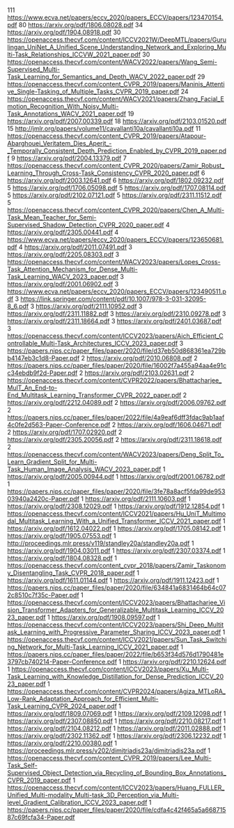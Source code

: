 111 https://www.ecva.net/papers/eccv_2020/papers_ECCV/papers/123470154.pdf
80 https://arxiv.org/pdf/1806.08028.pdf
34 https://arxiv.org/pdf/1904.08918.pdf
30 https://openaccess.thecvf.com/content/ICCV2021W/DeepMTL/papers/Gurulingan_UniNet_A_Unified_Scene_Understanding_Network_and_Exploring_Multi-Task_Relationships_ICCVW_2021_paper.pdf
30 https://openaccess.thecvf.com/content/WACV2022/papers/Wang_Semi-Supervised_Multi-Task_Learning_for_Semantics_and_Depth_WACV_2022_paper.pdf
29 https://openaccess.thecvf.com/content_CVPR_2019/papers/Maninis_Attentive_Single-Tasking_of_Multiple_Tasks_CVPR_2019_paper.pdf
24 https://openaccess.thecvf.com/content/WACV2021/papers/Zhang_Facial_Emotion_Recognition_With_Noisy_Multi-Task_Annotations_WACV_2021_paper.pdf
19 https://arxiv.org/pdf/2007.00339.pdf
18 https://arxiv.org/pdf/2103.01520.pdf
15 http://jmlr.org/papers/volume11/cavallanti10a/cavallanti10a.pdf
11 https://openaccess.thecvf.com/content_CVPR_2019/papers/Atapour-Abarghouei_Veritatem_Dies_Aperit_-_Temporally_Consistent_Depth_Prediction_Enabled_by_CVPR_2019_paper.pdf
9 https://arxiv.org/pdf/2004.13379.pdf
7 https://openaccess.thecvf.com/content_CVPR_2020/papers/Zamir_Robust_Learning_Through_Cross-Task_Consistency_CVPR_2020_paper.pdf
6 https://arxiv.org/pdf/2003.12641.pdf
6 https://arxiv.org/pdf/1802.09232.pdf
5 https://arxiv.org/pdf/1706.05098.pdf
5 https://arxiv.org/pdf/1707.08114.pdf
5 https://arxiv.org/pdf/2102.07121.pdf
5 https://arxiv.org/pdf/2311.11512.pdf
5 https://openaccess.thecvf.com/content_CVPR_2020/papers/Chen_A_Multi-Task_Mean_Teacher_for_Semi-Supervised_Shadow_Detection_CVPR_2020_paper.pdf
4 https://arxiv.org/pdf/2305.00441.pdf
4 https://www.ecva.net/papers/eccv_2020/papers_ECCV/papers/123650681.pdf
4 https://arxiv.org/pdf/2011.07491.pdf
3 https://arxiv.org/pdf/2205.08303.pdf
3 https://openaccess.thecvf.com/content/WACV2023/papers/Lopes_Cross-Task_Attention_Mechanism_for_Dense_Multi-Task_Learning_WACV_2023_paper.pdf
3 https://arxiv.org/pdf/2001.06902.pdf
3 https://www.ecva.net/papers/eccv_2020/papers_ECCV/papers/123490511.pdf
3 https://link.springer.com/content/pdf/10.1007/978-3-031-32095-8_6.pdf
3 https://arxiv.org/pdf/2111.10952.pdf
3 https://arxiv.org/pdf/2311.11882.pdf
3 https://arxiv.org/pdf/2310.09278.pdf
3 https://arxiv.org/pdf/2311.18664.pdf
3 https://arxiv.org/pdf/2401.03687.pdf
3 https://openaccess.thecvf.com/content/ICCV2023/papers/Aich_Efficient_Controllable_Multi-Task_Architectures_ICCV_2023_paper.pdf
3 https://papers.nips.cc/paper_files/paper/2020/file/d37eb50d868361ea729bb4147eb3c1d8-Paper.pdf
2 https://arxiv.org/pdf/2010.06808.pdf
2 https://papers.nips.cc/paper_files/paper/2020/file/16002f7a455a94aa4e91cc34ebdb9f2d-Paper.pdf
2 https://arxiv.org/pdf/2103.02631.pdf
2 https://openaccess.thecvf.com/content/CVPR2022/papers/Bhattacharjee_MulT_An_End-to-End_Multitask_Learning_Transformer_CVPR_2022_paper.pdf
2 https://arxiv.org/pdf/2212.04089.pdf
2 https://arxiv.org/pdf/2006.09762.pdf
2 https://papers.nips.cc/paper_files/paper/2022/file/4a9eaf6dff3fdac9ab1aaf4c0fe2d563-Paper-Conference.pdf
2 https://arxiv.org/pdf/1606.04671.pdf
2 https://arxiv.org/pdf/1707.02920.pdf
2 https://arxiv.org/pdf/2305.20056.pdf
2 https://arxiv.org/pdf/2311.18618.pdf
2 https://openaccess.thecvf.com/content/WACV2023/papers/Deng_Split_To_Learn_Gradient_Split_for_Multi-Task_Human_Image_Analysis_WACV_2023_paper.pdf
1 https://arxiv.org/pdf/2005.00944.pdf
1 https://arxiv.org/pdf/2001.06782.pdf
1 https://papers.nips.cc/paper_files/paper/2020/file/3fe78a8acf5fda99de95303940a2420c-Paper.pdf
1 https://arxiv.org/pdf/2111.10603.pdf
1 https://arxiv.org/pdf/2308.12029.pdf
1 https://arxiv.org/pdf/1912.12854.pdf
1 https://openaccess.thecvf.com/content/ICCV2021/papers/Hu_UniT_Multimodal_Multitask_Learning_With_a_Unified_Transformer_ICCV_2021_paper.pdf
1 https://arxiv.org/pdf/1612.04022.pdf
1 https://arxiv.org/pdf/1705.08142.pdf
1 https://arxiv.org/pdf/1905.07553.pdf
1 http://proceedings.mlr.press/v119/standley20a/standley20a.pdf
1 https://arxiv.org/pdf/1904.03011.pdf
1 https://arxiv.org/pdf/2307.03374.pdf
1 https://arxiv.org/pdf/1804.08328.pdf
1 https://openaccess.thecvf.com/content_cvpr_2018/papers/Zamir_Taskonomy_Disentangling_Task_CVPR_2018_paper.pdf
1 https://arxiv.org/pdf/1611.01144.pdf
1 https://arxiv.org/pdf/1911.12423.pdf
1 https://papers.nips.cc/paper_files/paper/2020/file/634841a6831464b64c072c8510c7f35c-Paper.pdf
1 https://openaccess.thecvf.com/content/ICCV2023/papers/Bhattacharjee_Vision_Transformer_Adapters_for_Generalizable_Multitask_Learning_ICCV_2023_paper.pdf
1 https://arxiv.org/pdf/1908.09597.pdf
1 https://openaccess.thecvf.com/content/ICCV2023/papers/Shi_Deep_Multitask_Learning_with_Progressive_Parameter_Sharing_ICCV_2023_paper.pdf
1 https://openaccess.thecvf.com/content/ICCV2021/papers/Sun_Task_Switching_Network_for_Multi-Task_Learning_ICCV_2021_paper.pdf
1 https://papers.nips.cc/paper_files/paper/2022/file/b653f34d576d1790481e3797cb740214-Paper-Conference.pdf
1 https://arxiv.org/pdf/2210.12624.pdf
1 https://openaccess.thecvf.com/content/ICCV2023/papers/Xu_Multi-Task_Learning_with_Knowledge_Distillation_for_Dense_Prediction_ICCV_2023_paper.pdf
1 https://openaccess.thecvf.com/content/CVPR2024/papers/Agiza_MTLoRA_Low-Rank_Adaptation_Approach_for_Efficient_Multi-Task_Learning_CVPR_2024_paper.pdf
1 https://arxiv.org/pdf/1809.07069.pdf
1 https://arxiv.org/pdf/2109.12098.pdf
1 https://arxiv.org/pdf/2307.08850.pdf
1 https://arxiv.org/pdf/2210.08217.pdf
1 https://arxiv.org/pdf/2104.08212.pdf
1 https://arxiv.org/pdf/2011.02888.pdf
1 https://arxiv.org/pdf/2302.11362.pdf
1 https://arxiv.org/pdf/2306.12232.pdf
1 https://arxiv.org/pdf/2210.00380.pdf
1 https://proceedings.mlr.press/v202/dimitriadis23a/dimitriadis23a.pdf
1 https://openaccess.thecvf.com/content_CVPR_2019/papers/Lee_Multi-Task_Self-Supervised_Object_Detection_via_Recycling_of_Bounding_Box_Annotations_CVPR_2019_paper.pdf
1 https://openaccess.thecvf.com/content/ICCV2023/papers/Huang_FULLER_Unified_Multi-modality_Multi-task_3D_Perception_via_Multi-level_Gradient_Calibration_ICCV_2023_paper.pdf
1 https://papers.nips.cc/paper_files/paper/2020/file/cdfa4c42f465a5a66871587c69fcfa34-Paper.pdf

